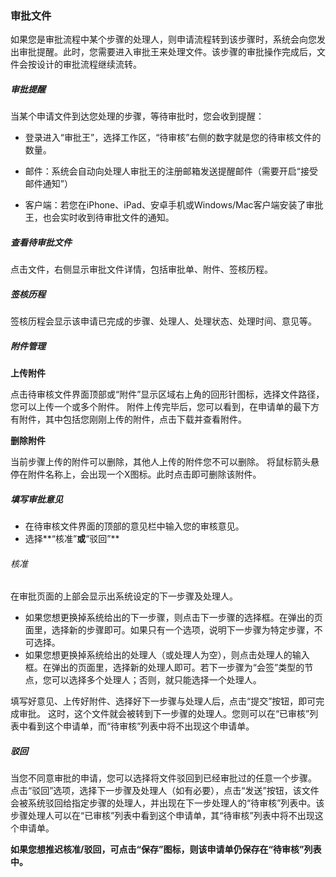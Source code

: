 ### 审批文件

  如果您是审批流程中某个步骤的处理人，则申请流程转到该步骤时，系统会向您发出审批提醒。此时，您需要进入审批王来处理文件。该步骤的审批操作完成后，文件会按设计的审批流程继续流转。

##### 审批提醒

当某个申请文件到达您处理的步骤，等待审批时，您会收到提醒：

- 登录进入“审批王”，选择工作区，“待审核”右侧的数字就是您的待审核文件的数量。

- 邮件：系统会自动向处理人审批王的注册邮箱发送提醒邮件（需要开启“接受邮件通知”）

- 客户端：若您在iPhone、iPad、安卓手机或Windows/Mac客户端安装了审批王，也会实时收到待审批文件的通知。


##### 查看待审批文件

  点击文件，右侧显示审批文件详情，包括审批单、附件、签核历程。

##### 签核历程

  签核历程会显示该申请已完成的步骤、处理人、处理状态、处理时间、意见等。

##### 附件管理

**上传附件**

  点击待审核文件界面顶部或“附件”显示区域右上角的回形针图标，选择文件路径，您可以上传一个或多个附件。
  附件上传完毕后，您可以看到，在申请单的最下方有附件，其中包括您刚刚上传的附件，点击下载并查看附件。

**删除附件**

  当前步骤上传的附件可以删除，其他人上传的附件您不可以删除。
  将鼠标箭头悬停在附件名称上，会出现一个X图标。此时点击即可删除该附件。

##### 填写审批意见

- 在待审核文件界面的顶部的意见栏中输入您的审核意见。
- 选择**“核准”**或**“驳回”**

###### 核准

在审批页面的上部会显示出系统设定的下一步骤及处理人。
- 如果您想更换掉系统给出的下一步骤，则点击下一步骤的选择框。在弹出的页面里，选择新的步骤即可。如果只有一个选项，说明下一步骤为特定步骤，不可选择。
- 如果您想更换掉系统给出的处理人（或处理人为空），则点击处理人的输入框。在弹出的页面里，选择新的处理人即可。若下一步骤为“会签”类型的节点，您可以选择多个处理人；否则，就只能选择一个处理人。

填写好意见、上传好附件、选择好下一步骤与处理人后，点击“提交”按钮，即可完成审批。
这时，这个文件就会被转到下一步骤的处理人。您则可以在“已审核”列表中看到这个申请单，而“待审核”列表中将不出现这个申请单。

##### 驳回

当您不同意审批的申请，您可以选择将文件驳回到已经审批过的任意一个步骤。
点击“驳回”选项，选择下一步骤及处理人（如有必要），点击“发送”按钮，该文件会被系统驳回给指定步骤的处理人，并出现在下一步处理人的“待审核”列表中。该步骤处理人可以在“已审核”列表中看到这个申请单，其“待审核”列表中将不出现这个申请单。

**如果您想推迟核准/驳回，可点击“保存”图标，则该申请单仍保存在“待审核”列表中。**
